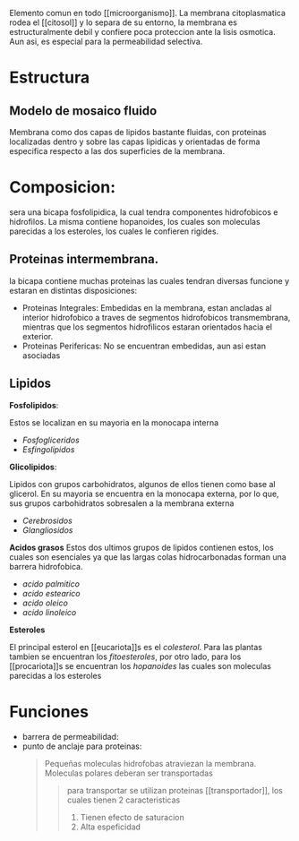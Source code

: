 Elemento comun en todo [[microorganismo]].
La membrana citoplasmatica rodea el [[citosol]] y lo separa de su entorno, la membrana es estructuralmente debil y confiere poca proteccion ante la lisis osmotica. Aun asi, es especial para la permeabilidad selectiva.


# Estructura
## Modelo de mosaico fluido
Membrana como dos capas de lipidos bastante fluidas, con proteinas localizadas dentro y sobre las capas lipidicas y orientadas de forma especifica respecto a las dos superficies de la membrana.

# Composicion:

sera una bicapa fosfolipidica, la cual tendra componentes hidrofobicos e hidrofilos. La misma contiene hopanoides, los cuales son moleculas parecidas a los esteroles, los cuales le confieren rigides.

## Proteinas intermembrana.

la bicapa contiene muchas proteinas las cuales tendran diversas funcione y estaran en distintas disposiciones:

- Proteinas Integrales:
    Embedidas en la membrana, estan ancladas al interior hidrofobico a traves de segmentos hidrofobicos transmembrana, mientras que los segmentos hidrofilicos estaran orientados hacia el exterior.
- Proteinas Perifericas:
    No se encuentran embedidas, aun asi estan asociadas

## Lipidos

**Fosfolipidos**:

Estos se localizan en su mayoria en la monocapa interna

- *Fosfogliceridos*
- *Esfingolipidos*

**Glicolipidos**:

Lipidos con grupos carbohidratos, algunos de ellos tienen como base al glicerol. En su mayoria se encuentra en la monocapa externa, por lo que, sus grupos carbohidratos sobresalen a la membrana externa

- *Cerebrosidos*
- *Glangliosidos*

**Acidos grasos**
Estos dos ultimos grupos de lipidos contienen estos, los cuales son esenciales ya que las largas colas hidrocarbonadas forman una barrera hidrofobica.

- *acido palmitico*
- *acido estearico*
- *acido oleico*
- *acido linoleico*

**Esteroles**

El principal esterol en [[eucariota]]s es el *colesterol*. Para las plantas tambien se encuentran los *fitoesteroles*, por otro lado, para los [[procariota]]s se encuentran los *hopanoides* las cuales son moleculas parecidas a los esteroles


# Funciones

- barrera de permeabilidad:
- punto de anclaje para proteinas:
    > Pequeñas moleculas hidrofobas atraviezan la membrana. Moleculas polares deberan ser transportadas
    >
    > > para transportar se utilizan proteinas [[transportador]], los cuales tienen 2 caracteristicas
    > >
    > > 1.  Tienen efecto de saturacion
    > > 2.  Alta espeficidad

  